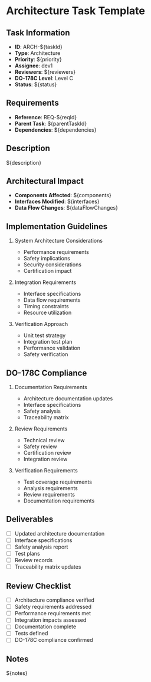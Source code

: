 # Architecture Task Template

## Task Information
- **ID**: ARCH-${taskId}
- **Type**: Architecture
- **Priority**: ${priority}
- **Assignee**: dev1
- **Reviewers**: ${reviewers}
- **DO-178C Level**: Level C
- **Status**: ${status}

## Requirements
- **Reference**: REQ-${reqId}
- **Parent Task**: ${parentTaskId}
- **Dependencies**: ${dependencies}

## Description
${description}

## Architectural Impact
- **Components Affected**: ${components}
- **Interfaces Modified**: ${interfaces}
- **Data Flow Changes**: ${dataFlowChanges}

## Implementation Guidelines
1. System Architecture Considerations
   - Performance requirements
   - Safety implications
   - Security considerations
   - Certification impact

2. Integration Requirements
   - Interface specifications
   - Data flow requirements
   - Timing constraints
   - Resource utilization

3. Verification Approach
   - Unit test strategy
   - Integration test plan
   - Performance validation
   - Safety verification

## DO-178C Compliance
1. Documentation Requirements
   - Architecture documentation updates
   - Interface specifications
   - Safety analysis
   - Traceability matrix

2. Review Requirements
   - Technical review
   - Safety review
   - Certification review
   - Integration review

3. Verification Requirements
   - Test coverage requirements
   - Analysis requirements
   - Review requirements
   - Documentation requirements

## Deliverables
- [ ] Updated architecture documentation
- [ ] Interface specifications
- [ ] Safety analysis report
- [ ] Test plans
- [ ] Review records
- [ ] Traceability matrix updates

## Review Checklist
- [ ] Architecture compliance verified
- [ ] Safety requirements addressed
- [ ] Performance requirements met
- [ ] Integration impacts assessed
- [ ] Documentation complete
- [ ] Tests defined
- [ ] DO-178C compliance confirmed

## Notes
${notes} 